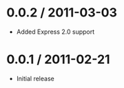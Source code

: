 
0.0.2 / 2011-03-03 
==================

  * Added Express 2.0 support

0.0.1 / 2011-02-21
==================

  * Initial release
